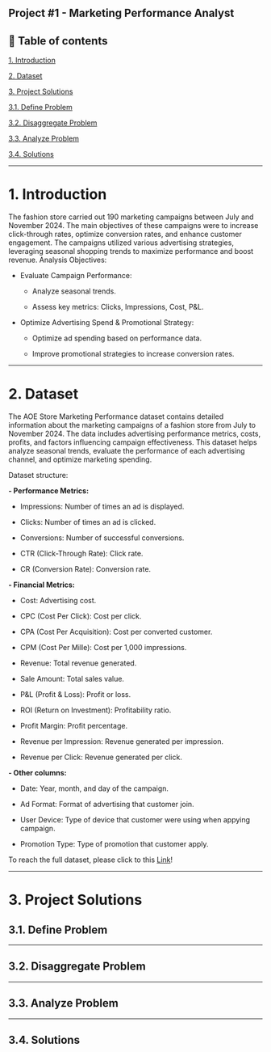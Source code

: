 Project #1 - Marketing Performance Analyst 
----------------------------------------------------------------

**📝 Table of contents**
-------------------------------------------------------------------
[1. Introduction](https://github.com/pngoctu012/DATA-ANALYST-PORTFOLIO/tree/main/Python%20Project/Project%20%231%20-%20Marketing%20Performance#1-introduction)

[2. Dataset](https://github.com/pngoctu012/DATA-ANALYST-PORTFOLIO/tree/main/Python%20Project/Project%20%231%20-%20Marketing%20Performance#2-dataset)

[3. Project Solutions](https://github.com/pngoctu012/DATA-ANALYST-PORTFOLIO/tree/main/Python%20Project/Project%20%231%20-%20Marketing%20Performance#3-project-solutions)

  [3.1. Define Problem](https://github.com/pngoctu012/DATA-ANALYST-PORTFOLIO/tree/main/Python%20Project/Project%20%231%20-%20Marketing%20Performance#31-define-problem)
  
  [3.2. Disaggregate Problem](https://github.com/pngoctu012/DATA-ANALYST-PORTFOLIO/tree/main/Python%20Project/Project%20%231%20-%20Marketing%20Performance#32-disaggregate-problem)
  
  [3.3. Analyze Problem](https://github.com/pngoctu012/DATA-ANALYST-PORTFOLIO/tree/main/Python%20Project/Project%20%231%20-%20Marketing%20Performance#33-analyze-problem)
  
  [3.4. Solutions](https://github.com/pngoctu012/DATA-ANALYST-PORTFOLIO/tree/main/Python%20Project/Project%20%231%20-%20Marketing%20Performance#34-solutions)

------------------------------------------------------------------
# **1. Introduction**
The fashion store carried out 190 marketing campaigns between July and November 2024. The main objectives of these campaigns were to increase click-through rates, optimize conversion rates, and enhance customer engagement. The campaigns utilized various advertising strategies, leveraging seasonal shopping trends to maximize performance and boost revenue.
Analysis Objectives:
- Evaluate Campaign Performance:

  - Analyze seasonal trends.
  
  - Assess key metrics: Clicks, Impressions, Cost, P&L.
  
- Optimize Advertising Spend & Promotional Strategy:

  - Optimize ad spending based on performance data.
  
  - Improve promotional strategies to increase conversion rates.

------------------------------------------------------------------
# **2. Dataset**
The AOE Store Marketing Performance dataset contains detailed information about the marketing campaigns of a fashion store from July to November 2024. The data includes advertising performance metrics, costs, profits, and factors influencing campaign effectiveness. This dataset helps analyze seasonal trends, evaluate the performance of each advertising channel, and optimize marketing spending.

Dataset structure:

**- Performance Metrics:**

  - Impressions: Number of times an ad is displayed.
  
  - Clicks: Number of times an ad is clicked.
    
  - Conversions: Number of successful conversions.
    
  - CTR (Click-Through Rate): Click rate.
    
  - CR (Conversion Rate): Conversion rate.
    
**- Financial Metrics:**
  
  - Cost: Advertising cost.
  
  - CPC (Cost Per Click): Cost per click.
    
  - CPA (Cost Per Acquisition): Cost per converted customer.
    
  - CPM (Cost Per Mille): Cost per 1,000 impressions.
    
  - Revenue: Total revenue generated.

  - Sale Amount: Total sales value.
  
  - P&L (Profit & Loss): Profit or loss.
    
  - ROI (Return on Investment): Profitability ratio.
    
  - Profit Margin: Profit percentage.
    
  - Revenue per Impression: Revenue generated per impression.
 
  - Revenue per Click: Revenue generated per click.

**- Other columns:**
  - Date: Year, month, and day of the campaign.
 
  - Ad Format: Format of advertising that customer join.
 
  - User Device: Type of device that customer were using when appying campaign.
 
  - Promotion Type: Type of promotion that customer apply.

To reach the full dataset, please click to this [Link](https://drive.google.com/file/d/1FRm7CIJ98yAD7F5CUGIMrf6a2VW2-eVg/view?usp=sharing)!

------------------------------------------------------------------
# **3. Project Solutions**
## **3.1. Define Problem**



------------------------------------------------------------------
## **3.2. Disaggregate Problem**



------------------------------------------------------------------
## **3.3. Analyze Problem**





------------------------------------------------------------------
## **3.4. Solutions**







